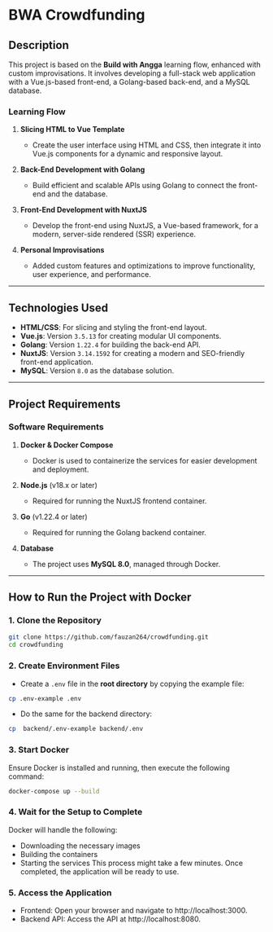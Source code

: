 # BWA Crowdfunding

## Description
This project is based on the **Build with Angga** learning flow, enhanced with custom improvisations. It involves developing a full-stack web application with a Vue.js-based front-end, a Golang-based back-end, and a MySQL database.

### **Learning Flow**
1. **Slicing HTML to Vue Template**  
   - Create the user interface using HTML and CSS, then integrate it into Vue.js components for a dynamic and responsive layout.

2. **Back-End Development with Golang**  
   - Build efficient and scalable APIs using Golang to connect the front-end and the database.

3. **Front-End Development with NuxtJS**  
   - Develop the front-end using NuxtJS, a Vue-based framework, for a modern, server-side rendered (SSR) experience.

4. **Personal Improvisations**  
   - Added custom features and optimizations to improve functionality, user experience, and performance.

---

## Technologies Used
- **HTML/CSS**: For slicing and styling the front-end layout.  
- **Vue.js**: Version `3.5.13` for creating modular UI components.  
- **Golang**: Version `1.22.4` for building the back-end API.  
- **NuxtJS**: Version `3.14.1592` for creating a modern and SEO-friendly front-end application.  
- **MySQL**: Version `8.0` as the database solution.  

---

## Project Requirements
### **Software Requirements**
1. **Docker & Docker Compose**  
   - Docker is used to containerize the services for easier development and deployment.

2. **Node.js** (v18.x or later)  
   - Required for running the NuxtJS frontend container.

3. **Go** (v1.22.4 or later)  
   - Required for running the Golang backend container.

4. **Database**  
   - The project uses **MySQL 8.0**, managed through Docker.

---

## How to Run the Project with Docker

### 1. Clone the Repository
```bash
git clone https://github.com/fauzan264/crowdfunding.git
cd crowdfunding
```

### 2. Create Environment Files
- Create a `.env` file in the **root directory** by copying the example file:
```bash
cp .env-example .env
```
- Do the same for the backend directory:
```bash
cp  backend/.env-example backend/.env
```

### 3. Start Docker
Ensure Docker is installed and running, then execute the following command:
```bash
docker-compose up --build
```

### 4. Wait for the Setup to Complete
Docker will handle the following:
- Downloading the necessary images
- Building the containers
- Starting the services
This process might take a few minutes. Once completed, the application will be ready to use.

### 5. Access the Application
- Frontend: Open your browser and navigate to http://localhost:3000.
- Backend API: Access the API at http://localhost:8080.